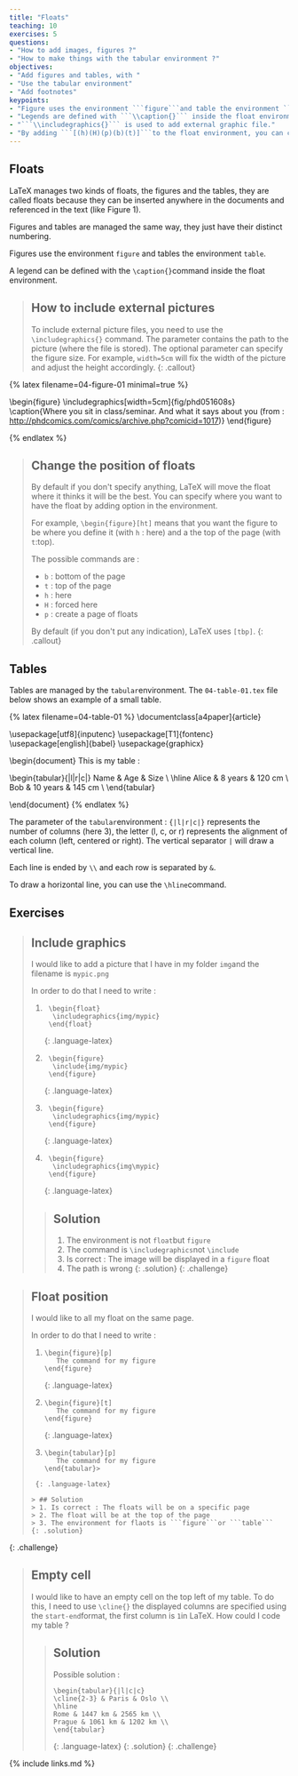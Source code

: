 ```yaml
---
title: "Floats"
teaching: 10
exercises: 5
questions:
- "How to add images, figures ?"
- "How to make things with the tabular environment ?"
objectives:
- "Add figures and tables, with "
- "Use the tabular environment"
- "Add footnotes"
keypoints:
- "Figure uses the environment ```figure```and table the environment ```table```"
- "Legends are defined with ```\\caption{}``` inside the float environment."
- "```\\includegraphics{}``` is used to add external graphic file."
- "By adding ```[(h)(H)(p)(b)(t)]```to the float environment, you can choose how LaTeXT put the float in the document."
---
```


## Floats
LaTeX manages two kinds of floats, the figures and the tables, they are called floats because they can be inserted anywhere in the documents and referenced in the text (like Figure 1).

Figures and tables are managed the same way, they just have their distinct numbering.

Figures use the environment ```figure``` and tables the environment ```table```.

A legend can be defined with the ```\caption{}```command inside the float environment.

> ## How to include external pictures
> To include external picture files, you need to use the ```\includegraphics{}``` command. The parameter contains the path to the picture (where the file is stored).
> The optional parameter can specify the figure size. For example, ```width=5cm``` will fix the width of the picture and adjust the height accordingly.
{: .callout}


  {% latex filename=04-figure-01 minimal=true %}

  \begin{figure}
  \includegraphics[width=5cm]{fig/phd051608s}
  \caption{Where you sit in class/seminar. And what it says about you (from : http://phdcomics.com/comics/archive.php?comicid=1017)}
  \end{figure}

  {% endlatex %}

> ## Change the position of floats
> By default if you don't specify anything, LaTeX will move the float where it thinks it will be the best. You can specify where you want to have the float by adding option in the environment.
>
> For example, ```\begin{figure}[ht]``` means that you want the figure to be where you define it (with ```h``` : here) and a the top of the page (with ```t```:top).
>
> The possible commands  are :
> * ```b``` : bottom of the page
> * ```t``` : top of the page
> * ```h``` : here
> * ```H``` : forced here
> * ```p``` : create a page of floats
>
> By default (if you don't put any indication), LaTeX uses ```[tbp]```.
{: .callout}

## Tables

Tables are managed by the ```tabular```environment. The ```04-table-01.tex``` file below shows an example of a small table.

{% latex filename=04-table-01  %}
\documentclass[a4paper]{article}

\usepackage[utf8]{inputenc}
\usepackage[T1]{fontenc}
\usepackage[english]{babel}
\usepackage{graphicx}

\begin{document}
This is my table :


\begin{tabular}{|l|r|c|}
   Name & Age & Size \\
   \hline
   Alice & 8 years & 120 cm \\
   Bob & 10 years & 145 cm \\
\end{tabular}

\end{document}
{% endlatex %}

The parameter of the ```tabular```environment : ```{|l|r|c|}``` represents the number of columns (here 3), the letter (l, c, or r) represents the alignment of each column (left, centered or right).
 The vertical separator ```|``` will draw a vertical line.

Each line is ended by ```\\``` and each row is separated by ```&```.

To draw a horizontal line, you can use the ```\hline```command.

## Exercises
> ## Include graphics
> I would like to add a picture that I have in my folder ```img```and the filename is ```mypic.png```
>
> In order to do that I need to write :
>
> 1. ~~~
>     \begin{float}
>      \includegraphics{img/mypic}
>     \end{float}
>    ~~~
>    {: .language-latex}
>
> 2. ~~~
>     \begin{figure}
>      \include{img/mypic}
>     \end{figure}
>    ~~~
>    {: .language-latex}
>    
> 3. ~~~
>     \begin{figure}
>      \includegraphics{img/mypic}
>     \end{figure}
>    ~~~
>    {: .language-latex}
>    
> 4. ~~~
>     \begin{figure}
>      \includegraphics{img\mypic}
>     \end{figure}
>    ~~~
>    {: .language-latex}
>    
> > ## Solution
> > 1. The environment is not ```float```but ```figure```
> > 2. The command is ```\includegraphics```not ```\include```
> > 3. Is correct : The image will be displayed in a ```figure``` float
> > 4. The path is wrong
> {: .solution}
{: .challenge}


> ## Float position
> I would like to all my float on the same page.
>
> In order to do that I need to write :
>
> 1. ~~~
>    \begin{figure}[p]
>       The command for my figure
>    \end{figure}
>    ~~~
>    {: .language-latex}
>    
> 2. ~~~
>    \begin{figure}[t]
>       The command for my figure
>    \end{figure}
>    ~~~
>    {: .language-latex}
>
> 3. ~~~
>    \begin{tabular}[p]
>       The command for my figure
>    \end{tabular}>
>   ~~~
>    {: .language-latex}
>    
> > ## Solution
> > 1. Is correct : The floats will be on a specific page
> > 2. The float will be at the top of the page
> > 3. The environment for flaots is ```figure```or ```table```
> {: .solution}
{: .challenge}


> ## Empty cell
>
> I would like to have an empty cell on the top left of my table.
> To do this, I need to use ```\cline{}``` the displayed columns are specified using the ```start-end```format, the first column is ```1```in LaTeX.
> How could I code my table ?
>
>
>>
> > ## Solution
> > Possible solution :
> >~~~
> >\begin{tabular}{|l|c|c}
> >\cline{2-3} & Paris & Oslo \\
> >\hline
> >Rome & 1447 km & 2565 km \\
> >Prague & 1061 km & 1202 km \\
> >\end{tabular}
> >~~~
> >{: .language-latex}
> {: .solution}
{: .challenge}


{% include links.md %}
